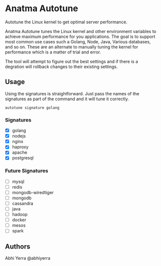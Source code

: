 # Anatma Autotune

Autotune the Linux kernel to get optimal server performance.

Anatma Autotune tunes the Linux kernel and other environment variables
to achieve maximum performance for you applications. The goal is to
support most common use cases such a Golang, Node, Java, Various
databases, and so on. These are an alternate to manually tuning the
kernel for performance which is a matter of trial and error.

The tool will attempt to figure out the best settings and if there is
a degration will rollback changes to their existing settings.

## Usage

Using the signatures is straightforward. Just pass the names of the
signatures as part of the command and it will tune it correctly.

```
autotune signature golang
```

### Signatures

 - [X] golang
 - [X] nodejs
 - [X] nginx
 - [X] haproxy
 - [X] apache
 - [X] postgresql

### Future Signatures

 - [ ] mysql
 - [ ] redis
 - [ ] mongodb-wiredtiger
 - [ ] mongodb
 - [ ] cassandra
 - [ ] java
 - [ ] hadoop
 - [ ] docker
 - [ ] mesos
 - [ ] spark

## Authors

 Abhi Yerra @abhiyerra
